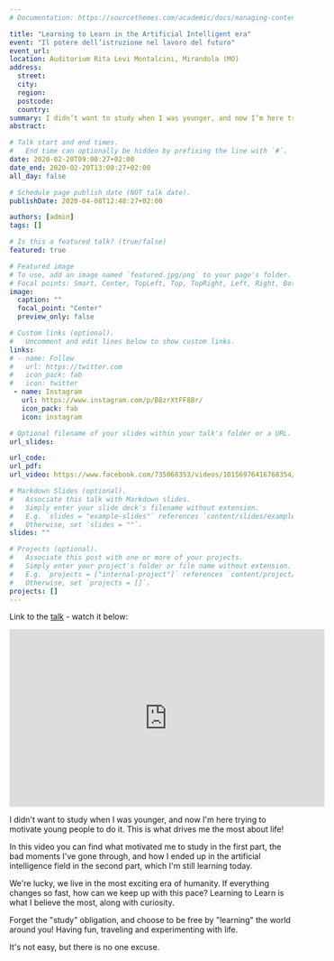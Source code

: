 ```yaml
---
# Documentation: https://sourcethemes.com/academic/docs/managing-content/

title: "Learning to Learn in the Artificial Intelligent era"
event: "Il potere dell’istruzione nel lavoro del futuro"
event_url:
location: Auditorium Rita Levi Montalcini, Mirandola (MO)
address:
  street:
  city:
  region:
  postcode:
  country:
summary: I didn’t want to study when I was younger, and now I’m here trying to motivate young people to do it. There are unprecedented opportunities of Artificial Intelligence in our times. LEARN MORE
abstract:

# Talk start and end times.
#   End time can optionally be hidden by prefixing the line with `#`.
date: 2020-02-20T09:00:27+02:00
date_end: 2020-02-20T13:00:27+02:00
all_day: false

# Schedule page publish date (NOT talk date).
publishDate: 2020-04-08T12:48:27+02:00

authors: [admin]
tags: []

# Is this a featured talk? (true/false)
featured: true

# Featured image
# To use, add an image named `featured.jpg/png` to your page's folder. 
# Focal points: Smart, Center, TopLeft, Top, TopRight, Left, Right, BottomLeft, Bottom, BottomRight.
image:
  caption: ""
  focal_point: "Center"
  preview_only: false

# Custom links (optional).
#   Uncomment and edit lines below to show custom links.
links:
# - name: Follow
#   url: https://twitter.com
#   icon_pack: fab
#   icon: twitter
 - name: Instagram
   url: https://www.instagram.com/p/B8zrXtFF8Br/
   icon_pack: fab
   icon: instagram

# Optional filename of your slides within your talk's folder or a URL.
url_slides:

url_code:
url_pdf:
url_video: https://www.facebook.com/735068353/videos/10156976416768354/

# Markdown Slides (optional).
#   Associate this talk with Markdown slides.
#   Simply enter your slide deck's filename without extension.
#   E.g. `slides = "example-slides"` references `content/slides/example-slides.md`.
#   Otherwise, set `slides = ""`.
slides: ""

# Projects (optional).
#   Associate this post with one or more of your projects.
#   Simply enter your project's folder or file name without extension.
#   E.g. `projects = ["internal-project"]` references `content/project/deep-learning/index.md`.
#   Otherwise, set `projects = []`.
projects: []
---
```

Link to the [talk](https://www.facebook.com/matteostefanini/videos/10156976416768354/) - watch it below:

<div class="video-container" style="width=100%;">
<iframe src="https://www.facebook.com/plugins/video.php?href=https%3A%2F%2Fwww.facebook.com%2Fmatteostefanini%2Fvideos%2F10156976416768354%2F&show_text=0&width=560" width="560" height="315" allow="accelerometer; autoplay; encrypted-media; gyroscope; picture-in-picture" style="border:none;overflow:hidden" scrolling="no" frameborder="0" allowTransparency="true" allowFullScreen="true"></iframe>
</div>

I didn't want to study when I was younger, and now I'm here trying to motivate young people to do it. This is what drives me the most about life!

In this video you can find what motivated me to study in the first part, the bad moments I've gone through, and how I ended up in the artificial intelligence field in the second part, which I'm still learning today.

We're lucky, we live in the most exciting era of humanity. If everything changes so fast, how can we keep up with this pace? Learning to Learn is what I believe the most, along with curiosity.

Forget the "study" obligation, and choose to be free by "learning" the world around you! Having fun, traveling and experimenting with life.

It's not easy, but there is no one excuse.

